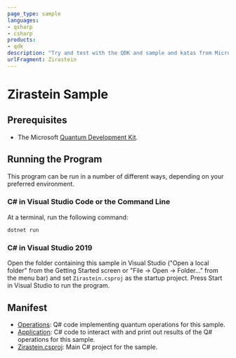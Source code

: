 ```yaml
---
page_type: sample
languages:
- qsharp
- csharp
products:
- qdk
description: "Try and test with the QDK and sample and katas from Microsoft."
urlFragment: Zirastein
---
```


# Zirastein Sample

## Prerequisites

- The Microsoft [Quantum Development Kit](https://docs.microsoft.com/quantum/install-guide/).

## Running the Program

This program can be run in a number of different ways, depending on your preferred environment.

### C# in Visual Studio Code or the Command Line

At a terminal, run the following command:

```dotnetcli
dotnet run
```

### C# in Visual Studio 2019

Open the folder containing this sample in Visual Studio ("Open a local folder" from the Getting Started screen or "File → Open → Folder..." from the menu bar) and set `Zirastein.csproj` as the startup project.
Press Start in Visual Studio to run the program.

## Manifest

- [Operations](https://github.com/Melstolit/Zirastein/Operations): Q# code implementing quantum operations for this sample.
- [Application](https://github.com/Melstolit/Zirastein/Application): C# code to interact with and print out results of the Q# operations for this sample.
- [Zirastein.csproj](https://github.com/Melstolit/Zirastein/Zirastein.csproj): Main C# project for the sample.


